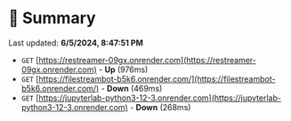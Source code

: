 # 📖 Summary
Last updated: **6/5/2024, 8:47:51 PM**

- `GET` [https://restreamer-09gx.onrender.com](https://restreamer-09gx.onrender.com) - **Up** (976ms)
- `GET` [https://filestreambot-b5k6.onrender.com/](https://filestreambot-b5k6.onrender.com/) - **Down** (469ms)
- `GET` [https://jupyterlab-python3-12-3.onrender.com](https://jupyterlab-python3-12-3.onrender.com) - **Down** (268ms)
